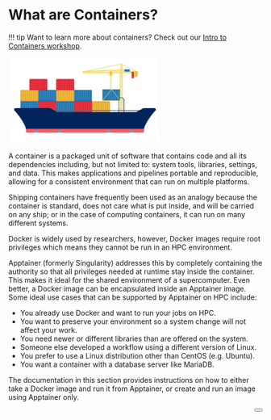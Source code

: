 <link rel="stylesheet" href="../../../assets/stylesheets/buttons.css">
<link rel="stylesheet" href="../../../assets/stylesheets/images.css">

# What are Containers?

!!! tip
    Want to learn more about containers? Check out our [Intro to Containers workshop](../../../support_and_training/workshops/intro_to_containers/). 


<img class="img-right" src="images/Shipping.png" width="300px">

A container is a packaged unit of software that contains code and all its dependencies including, but not limited to: system tools, libraries, settings, and data. This makes applications and pipelines portable and reproducible, allowing for a consistent environment that can run on multiple platforms.

Shipping containers have frequently been used as an analogy because the container is standard, does not care what is put inside, and will be carried on any ship; or in the case of computing containers, it can run on many different systems.

Docker is widely used by researchers, however, Docker images require root privileges which means they cannot be run in an HPC environment.

Apptainer (formerly Singularity) addresses this by completely containing the authority so that all privileges needed at runtime stay inside the container. This makes it ideal for the shared environment of a supercomputer. Even better, a Docker image can be encapsulated inside an Apptainer image. Some ideal use cases that can be supported by Apptainer on HPC include:

* You already use Docker and want to run your jobs on HPC.
* You want to preserve your environment so a system change will not affect your work.
* You need newer or different libraries than are offered on the system.
* Someone else developed a workflow using a different version of Linux.
* You prefer to use a Linux distribution other than CentOS (e.g. Ubuntu).
* You want a container with a database server like MariaDB.

The documentation in this section provides instructions on how to either take a Docker image and run it from Apptainer, or create and run an image using Apptainer only.

<html>
<a href="../containers_on_hpc/"><button class="right-button" style="float: right;"></button></a>
</html>

<br>
